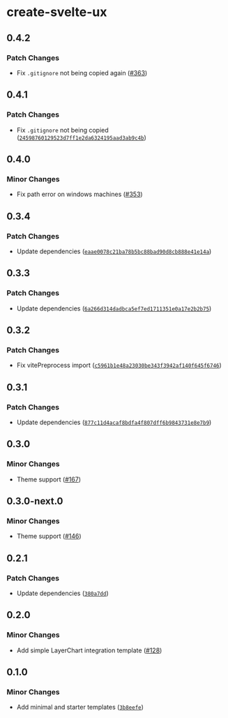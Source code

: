 # create-svelte-ux

## 0.4.2

### Patch Changes

- Fix `.gitignore` not being copied again ([#363](https://github.com/techniq/svelte-ux/pull/363))

## 0.4.1

### Patch Changes

- Fix `.gitignore` not being copied ([`24598760129523d7ff1e2da6324195aad3ab9c4b`](https://github.com/techniq/svelte-ux/commit/24598760129523d7ff1e2da6324195aad3ab9c4b))

## 0.4.0

### Minor Changes

- Fix path error on windows machines ([#353](https://github.com/techniq/svelte-ux/pull/353))

## 0.3.4

### Patch Changes

- Update dependencies ([`eaae0078c21ba78b5bc88bad90d8cb888e41e14a`](https://github.com/techniq/svelte-ux/commit/eaae0078c21ba78b5bc88bad90d8cb888e41e14a))

## 0.3.3

### Patch Changes

- Update dependencies ([`6a266d314dadbca5ef7ed1711351e0a17e2b2b75`](https://github.com/techniq/svelte-ux/commit/6a266d314dadbca5ef7ed1711351e0a17e2b2b75))

## 0.3.2

### Patch Changes

- Fix vitePreprocess import ([`c5961b1e48a23030be343f3942af140f645f6746`](https://github.com/techniq/svelte-ux/commit/c5961b1e48a23030be343f3942af140f645f6746))

## 0.3.1

### Patch Changes

- Update dependencies ([`877c11d4acaf8bdfa4f807dff6b9843731e8e7b9`](https://github.com/techniq/svelte-ux/commit/877c11d4acaf8bdfa4f807dff6b9843731e8e7b9))

## 0.3.0

### Minor Changes

- Theme support ([#167](https://github.com/techniq/svelte-ux/pull/167))

## 0.3.0-next.0

### Minor Changes

- Theme support ([#146](https://github.com/techniq/svelte-ux/pull/146))

## 0.2.1

### Patch Changes

- Update dependencies ([`380a7dd`](https://github.com/techniq/svelte-ux/commit/380a7ddc680949cf6df0416aae3888bbda7b4883))

## 0.2.0

### Minor Changes

- Add simple LayerChart integration template ([#128](https://github.com/techniq/svelte-ux/pull/128))

## 0.1.0

### Minor Changes

- Add minimal and starter templates ([`3b8eefe`](https://github.com/techniq/svelte-ux/commit/3b8eefecef1882e4ab36bff04dc3450784b1a426))
